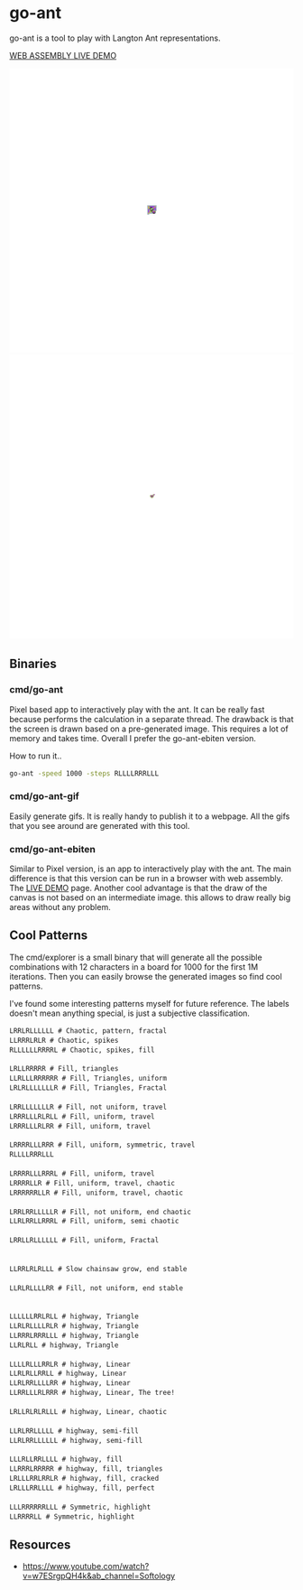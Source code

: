 # go-ant

go-ant is a tool to play with Langton Ant representations.

[WEB ASSEMBLY LIVE DEMO](https://metalblueberry.github.io/go-ant/)

![awesome.git](pics/awesome.gif)
![out.git](pics/out.gif)

## Binaries

### cmd/go-ant

Pixel based app to interactively play with the ant. It can be really fast because performs the calculation in a separate thread. The drawback is that the screen is drawn based on a pre-generated image. This requires a lot of memory and takes time. Overall I prefer the go-ant-ebiten version.

How to run it..

```bash
go-ant -speed 1000 -steps RLLLLRRRLLL
```

### cmd/go-ant-gif

Easily generate gifs. It is really handy to publish it to a webpage. All the gifs that you see around are generated with this tool.

### cmd/go-ant-ebiten

Similar to Pixel version, is an app to interactively play with the ant. The main difference is that this version can be run in a browser with web assembly. The [LIVE DEMO](https://metalblueberry.github.io/go-ant/) page. Another cool advantage is that the draw of the canvas is not based on an intermediate image. this allows to draw really big areas without any problem.

## Cool Patterns

The cmd/explorer is a small binary that will generate all the possible combinations with 12 characters in a board for 1000 for the first 1M iterations. Then you can easily browse the generated images so find cool patterns.

I've found some interesting patterns myself for future reference. The labels doesn't mean anything special, is just a subjective classification.

```txt
LRRLRLLLLLL # Chaotic, pattern, fractal
LLRRRLRLR # Chaotic, spikes
RLLLLLLRRRRL # Chaotic, spikes, fill

LRLLRRRRR # Fill, triangles
LLRLLLRRRRRR # Fill, Triangles, uniform
LRLRLLLLLLLR # Fill, Triangles, Fractal

LRRLLLLLLLR # Fill, not uniform, travel
LRRRLLLRLRLL # Fill, uniform, travel
LRRRLLLRLRR # Fill, uniform, travel

LRRRRLLLRRR # Fill, uniform, symmetric, travel
RLLLLRRRLLL

LRRRRLLLRRRL # Fill, uniform, travel
LRRRRLLR # Fill, uniform, travel, chaotic
LRRRRRRLLR # Fill, uniform, travel, chaotic

LRRLRRLLLLLR # Fill, not uniform, end chaotic
LLRLRRLLRRRL # Fill, uniform, semi chaotic

LRRLLRLLLLLL # Fill, uniform, Fractal


LLRRLRLRLLL # Slow chainsaw grow, end stable

LLRLRLLLLRR # Fill, not uniform, end stable


LLLLLLRRLRLL # highway, Triangle
LLRLRLLLLRLR # highway, Triangle
LLRRRLRRRLLL # highway, Triangle
LLRLRLL # highway, Triangle

LLLLRLLLRRLR # highway, Linear
LLRLRLLRRLL # highway, Linear
LLRLRRLLLLRR # highway, Linear
LLRRLLLRLRRR # highway, Linear, The tree!

LRLLRLRLRLLL # highway, Linear, chaotic

LLRLRRLLLLL # highway, semi-fill
LLRLRRLLLLLL # highway, semi-fill

LLLRLLRRLLLL # highway, fill
LLRRRLRRRRR # highway, fill, triangles
LRLLLRRLRRLR # highway, fill, cracked
LRLLLRRLLLL # highway, fill, perfect

LLLRRRRRRLLL # Symmetric, highlight
LLRRRRLL # Symmetric, highlight
```


## Resources

- https://www.youtube.com/watch?v=w7ESrgpQH4k&ab_channel=Softology